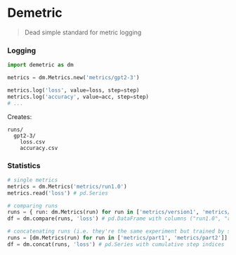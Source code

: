 # Demetric

> Dead simple standard for metric logging

### Logging

```python
import demetric as dm

metrics = dm.Metrics.new('metrics/gpt2-3')

metrics.log('loss', value=loss, step=step)
metrics.log('accuracy', value=acc, step=step)
# ...
```


Creates:

```
runs/
  gpt2-3/
    loss.csv
    accuracy.csv
```

### Statistics

```python
# single metrics
metrics = dm.Metrics('metrics/run1.0')
metrics.read('loss') # pd.Series

# comparing runs
runs = { run: dm.Metrics(run) for run in ['metrics/version1', 'metrics/version2'] }
df = dm.compare(runs, 'loss') # pd.DataFrame with columns ("run1.0", "run1.1", ...)

# concatenating runs (i.e. they're the same experiment but trained by steps or something)
runs = [dm.Metrics(run) for run in ['metrics/part1', 'metrics/part2']]
df = dm.concat(runs, 'loss') # pd.Series with cumulative step indices
```